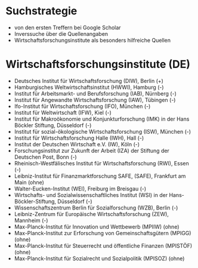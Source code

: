 # Suchstrategie

* von den ersten Treffern bei Google Scholar
* Inverssuche über die Quellenangaben
* Wirtschaftsforschungsinstitute als besonders hilfreiche Quellen

# Wirtschaftsforschungsinstitute (DE)

* Deutsches Institut für Wirtschaftsforschung (DIW), Berlin (+)
* Hamburgisches Weltwirtschaftsinstitut (HWWI), Hamburg (-)
* Institut für Arbeitsmarkt- und Berufsforschung (IAB), Nürnberg (-)
* Institut für Angewandte Wirtschaftsforschung (IAW), Tübingen (-)
* Ifo-Institut für Wirtschaftsforschung (IFO), München (-)
* Institut für Weltwirtschaft (IFW), Kiel (-)
* Institut für Makroökonomie und Konjunkturforschung (IMK) in der Hans Böckler Stiftung, Düsseldorf (-)
* Institut für sozial-ökologische Wirtschaftsforschung (ISW), München (-)
* Institut für Wirtschaftsforschung Halle (IWH), Hall  (-)
* Institut der Deutschen Wirtschaft e.V. (IW), Köln (-)
* Forschungsinstitut zur Zukunft der Arbeit (IZA) der Stiftung der Deutschen Post, Bonn (-)
* Rheinisch-Westfälisches Institut für Wirtschaftsforschung (RWI), Essen (-)
* Leibniz-Institut für Finanzmarktforschung SAFE, (SAFE), Frankfurt am Main (ohne)
* Walter-Eucken-Institut (WEI), Freiburg im Breisgau (-)
* Wirtschafts- und Sozialwissenschaftliches Institut (WSI) in der Hans-Böckler-Stiftung, Düsseldorf (-)
* Wissenschaftszentrum Berlin für Sozialforschung (WZB), Berlin (-)
* Leibniz-Zentrum für Europäische Wirtschaftsforschung (ZEW), Mannheim (-)
* Max-Planck-Institut für Innovation und Wettbewerb (MPIIW) (ohne)
* Max-Planck-Institut zur Erforschung von Gemeinschaftsgütern (MPIGG) (ohne)
* Max-Planck-Institut für Steuerrecht und öffentliche Finanzen (MPISTÖF) (ohne)
* Max-Planck-Institut für Sozialrecht und Sozialpolitik (MPISOZ) (ohne)

